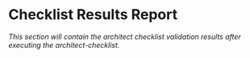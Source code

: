 # Checklist Results Report

*This section will contain the architect checklist validation results after executing the architect-checklist.*